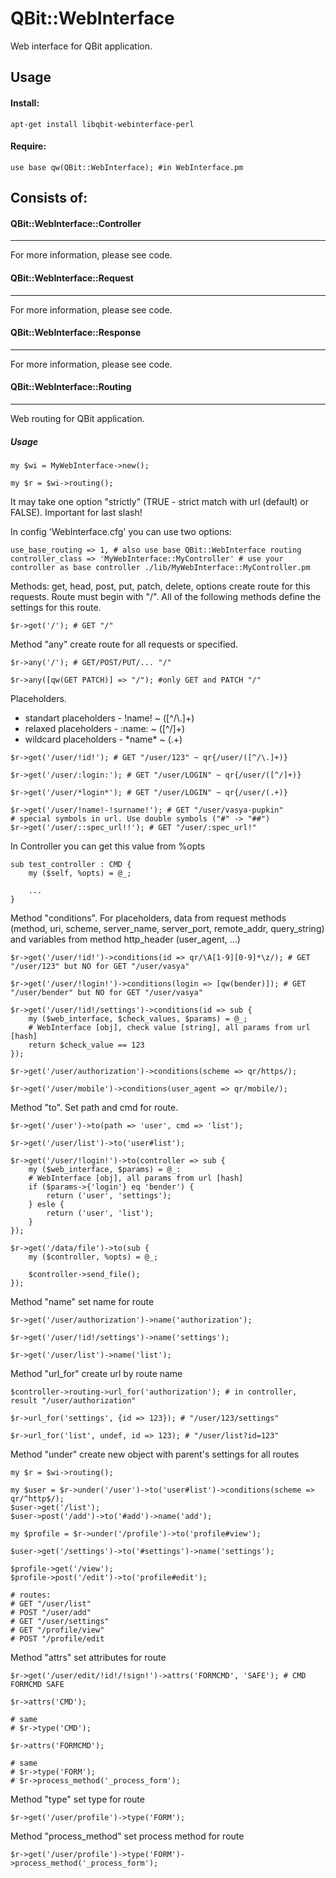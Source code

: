 QBit::WebInterface
=====

Web interface for QBit application.

## Usage

#### Install:

```
apt-get install libqbit-webinterface-perl
```

#### Require:

```
use base qw(QBit::WebInterface); #in WebInterface.pm
```

## Consists of:

#### QBit::WebInterface::Controller
___

For more information, please see code.

#### QBit::WebInterface::Request
___

For more information, please see code.

#### QBit::WebInterface::Response
___

For more information, please see code.

#### QBit::WebInterface::Routing
___

Web routing for QBit application.

##### Usage

```
my $wi = MyWebInterface->new();

my $r = $wi->routing();
```
It may take one option "strictly" (TRUE - strict match with url (default) or FALSE). Important for last slash!

In config 'WebInterface.cfg' you can use two options:
```
use_base_routing => 1, # also use base QBit::WebInterface routing
controller_class => 'MyWebInterface::MyController' # use your controller as base controller ./lib/MyWebInterface::MyController.pm
```

Methods: get, head, post, put, patch, delete, options create route for this requests. Route must begin with "/". All of the following methods define the settings for this route.
```
$r->get('/'); # GET "/"
```
Method "any" create route for all requests or specified.
```
$r->any('/'); # GET/POST/PUT/... "/"

$r->any([qw(GET PATCH)] => "/"); #only GET and PATCH "/"
```
Placeholders.
  - standart placeholders - !name! ~ ([^\/\\.]+)
  - relaxed placeholders - :name: ~ ([^\/]+)
  - wildcard placeholders - \*name\* ~ (.+)
```
$r->get('/user/!id!'); # GET "/user/123" ~ qr{/user/([^/\.]+)}

$r->get('/user/:login:'); # GET "/user/LOGIN" ~ qr{/user/([^/]+)}

$r->get('/user/*login*'); # GET "/user/LOGIN" ~ qr{/user/(.+)}

$r->get('/user/!name!-!surname!'); # GET "/user/vasya-pupkin"
# special symbols in url. Use double symbols ("#" -> "##")
$r->get('/user/::spec_url!!'); # GET "/user/:spec_url!"
```
In Controller you can get this value from %opts
```
sub test_controller : CMD {
    my ($self, %opts) = @_;

    ...
}
```
Method "conditions". For placeholders, data from request methods (method, uri, scheme, server_name, server_port, remote_addr, query_string) and variables from method http_header (user_agent, ...)
```
$r->get('/user/!id!')->conditions(id => qr/\A[1-9][0-9]*\z/); # GET "/user/123" but NO for GET "/user/vasya"

$r->get('/user/!login!')->conditions(login => [qw(bender)]); # GET "/user/bender" but NO for GET "/user/vasya"

$r->get('/user/!id!/settings')->conditions(id => sub {
    my ($web_interface, $check_values, $params) = @_;
    # WebInterface [obj], check value [string], all params from url [hash]
    return $check_value == 123
});

$r->get('/user/authorization')->conditions(scheme => qr/https/);

$r->get('/user/mobile')->conditions(user_agent => qr/mobile/);
```
Method "to". Set path and cmd for route.
```
$r->get('/user')->to(path => 'user', cmd => 'list');

$r->get('/user/list')->to('user#list');

$r->get('/user/!login!')->to(controller => sub {
    my ($web_interface, $params) = @_:
    # WebInterface [obj], all params from url [hash]
    if ($params->{'login'} eq 'bender') {
        return ('user', 'settings');
    } esle {
        return ('user', 'list');
    }
});

$r->get('/data/file')->to(sub {
    my ($controller, %opts) = @_;

    $controller->send_file();
});
```
Method "name" set name for route
```
$r->get('/user/authorization')->name('authorization');

$r->get('/user/!id!/settings')->name('settings');

$r->get('/user/list')->name('list');
```
Method "url_for" create url by route name
```
$controller->routing->url_for('authorization'); # in controller, result "/user/authorization"

$r->url_for('settings', {id => 123}); # "/user/123/settings"

$r->url_for('list', undef, id => 123); # "/user/list?id=123"
```
Method "under" create new object with parent's settings for all routes
```
my $r = $wi->routing();

my $user = $r->under('/user')->to('user#list')->conditions(scheme => qr/^http$/);
$user->get('/list');
$user->post('/add')->to('#add')->name('add');

my $profile = $r->under('/profile')->to('profile#view');

$user->get('/settings')->to('#settings')->name('settings');

$profile->get('/view');
$profile->post('/edit')->to('profile#edit');

# routes:
# GET "/user/list"
# POST "/user/add"
# GET "/user/settings"
# GET "/profile/view"
# POST "/profile/edit
```
Method "attrs" set attributes for route
```
$r->get('/user/edit/!id!/!sign!')->attrs('FORMCMD', 'SAFE'); # CMD FORMCMD SAFE

$r->attrs('CMD');

# same
# $r->type('CMD');

$r->attrs('FORMCMD');

# same
# $r->type('FORM');
# $r->process_method('_process_form');
```
Method "type" set type for route
```
$r->get('/user/profile')->type('FORM');
```
Method "process_method" set process method for route
```
$r->get('/user/profile')->type('FORM')->process_method('_process_form');
```

